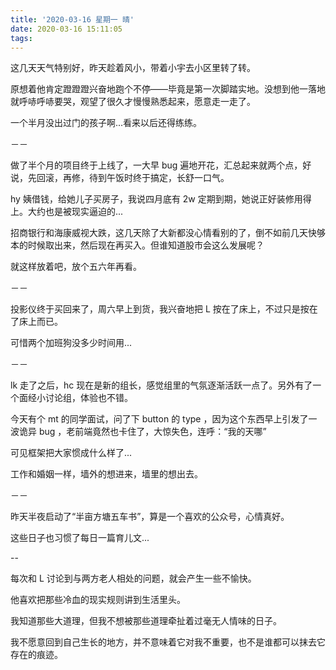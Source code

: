 ```yaml
---
title: '2020-03-16 星期一 晴'
date: 2020-03-16 15:11:05
tags:
---
```


这几天天气特别好，昨天趁着风小，带着小宇去小区里转了转。

原想着他肯定蹬蹬蹬兴奋地跑个不停——毕竟是第一次脚踏实地。没想到他一落地就呼哧呼哧要哭，观望了很久才慢慢熟悉起来，愿意走一走了。

一个半月没出过门的孩子啊...看来以后还得练练。

－－

做了半个月的项目终于上线了，一大早 bug 遍地开花，汇总起来就两个点，好说，先回滚，再修，待到午饭时终于搞定，长舒一口气。

hy 姨借钱，给她儿子买房子，我说四月底有 2w 定期到期，她说正好装修用得上。大约也是被现实逼迫的...

招商银行和海康威视大跌，这几天除了大新都没心情看别的了，倒不如前几天快够本的时候取出来，然后现在再买入。但谁知道股市会这么发展呢？

就这样放着吧，放个五六年再看。

－－

投影仪终于买回来了，周六早上到货，我兴奋地把 L 按在了床上，不过只是按在了床上而已。

可惜两个加班狗没多少时间用...

－－

lk 走了之后，hc 现在是新的组长，感觉组里的气氛逐渐活跃一点了。另外有了一个面经小讨论组，体验也不错。

今天有个 mt 的同学面试，问了下 button 的 type ，因为这个东西早上引发了一波诡异 bug ，老前端竟然也卡住了，大惊失色，连呼：“我的天哪”

可见框架把大家惯成什么样了...

工作和婚姻一样，墙外的想进来，墙里的想出去。

－－

昨天半夜启动了“半亩方塘五车书”，算是一个喜欢的公众号，心情真好。

这些日子也习惯了每日一篇育儿文...

--

每次和 L 讨论到与两方老人相处的问题，就会产生一些不愉快。

他喜欢把那些冷血的现实规则讲到生活里头。

我知道那些大道理，但我不想被那些道理牵扯着过毫无人情味的日子。

我不愿意回到自己生长的地方，并不意味着它对我不重要，也不是谁都可以抹去它存在的痕迹。



